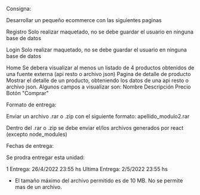 Consigna:

Desarrollar un pequeño ecommerce con las siguientes paginas

Registro
    Solo realizar maquetado, no se debe guardar el usuario en ninguna base de datos

Login
    Solo realizar maquetado, no se debe guardar el usuario en ninguna base de datos

Home
    Se debera visualizar al menos un listado de 4 productos obtenidos de una fuente externa (api resto o archivo json)
    Pagina de detalle de producto
    Mostrar el detalle de un producto, obteniendo los datos de una api resto o archivo json. Algunos campos a visualizar son:
    Nombre
    Descripción
    Precio
    Botón "Comprar"
    
Formato de entrega:

Enviar un archivo .rar o .zip con el siguiente formato: apellido_modulo2.rar

Dentro del .rar o .zip se debe enviar el/los archivos generados por react (excepto node_modules)

Fechas de entrega:

Se prodra entregar esta unidad:

1 Entrega: 26/4/2022 23:55 hs
Ultima Entrega: 2/5/2022 23:55 hs
* El tamaño máximo del archivo permitido es de 10 MB. No se permite mas de un archivo.